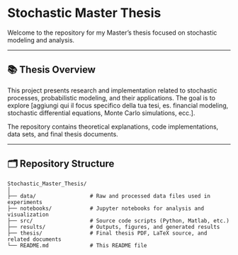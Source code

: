 # Stochastic Master Thesis

Welcome to the repository for my Master’s thesis focused on stochastic modeling and analysis.

---

## 📚 Thesis Overview

This project presents research and implementation related to stochastic processes, probabilistic modeling, and their applications. The goal is to explore [aggiungi qui il focus specifico della tua tesi, es. financial modeling, stochastic differential equations, Monte Carlo simulations, ecc.].

The repository contains theoretical explanations, code implementations, data sets, and final thesis documents.

---

## 🗂 Repository Structure

```plaintext
Stochastic_Master_Thesis/
│
├── data/                 # Raw and processed data files used in experiments
├── notebooks/            # Jupyter notebooks for analysis and visualization
├── src/                  # Source code scripts (Python, Matlab, etc.)
├── results/              # Outputs, figures, and generated results
├── thesis/               # Final thesis PDF, LaTeX source, and related documents
└── README.md             # This README file
